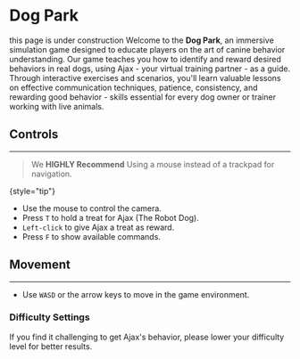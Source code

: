 # Dog Park
<warning>this page is under construction</warning>
Welcome to the **Dog Park**, an immersive simulation game designed to educate players on the art of canine behavior understanding.
Our game teaches you how to identify and reward desired behaviors in real dogs, using Ajax - your virtual training partner - as a guide.
Through interactive exercises and scenarios, you'll learn valuable lessons on effective communication techniques, patience, consistency,
and rewarding good behavior - skills essential for every dog owner or trainer working with live animals.

## Controls
-----------------
>We **HIGHLY Recommend** Using a mouse instead of a trackpad for navigation.
>
{style="tip"}
*   Use the mouse to control the camera.
*   Press `T` to hold a treat for Ajax (The Robot Dog).
*   `Left-click` to give Ajax a treat as reward.
*   Press `F` to show available commands.

## Movement
------------

*   Use `WASD` or the arrow keys to move in the game environment.

### Difficulty Settings
If you find it challenging to get Ajax's behavior, please lower your difficulty level for better results.